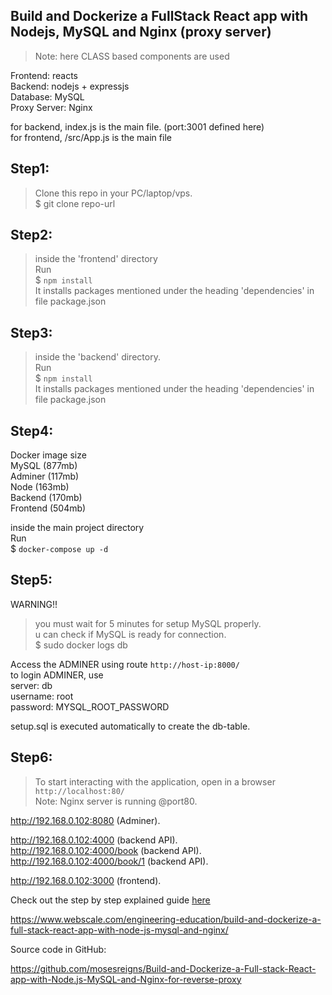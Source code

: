 ## Build and Dockerize a FullStack React app with Nodejs, MySQL and Nginx (proxy server)


> Note: here CLASS based components are used


Frontend: reacts     
Backend: nodejs + expressjs    
Database: MySQL    
Proxy Server: Nginx      
    
for backend, index.js is the main file. (port:3001 defined here)   
for frontend, /src/App.js is the main file    
     
## Step1:
> Clone this repo in your PC/laptop/vps.   
$ git clone repo-url

## Step2:
> inside the 'frontend' directory    
Run   
$ `npm install`   
It installs packages mentioned under the heading 'dependencies' in file package.json

## Step3:
> inside the 'backend' directory.  
Run   
$ `npm install`   
It installs packages mentioned under the heading 'dependencies' in file package.json

## Step4:   
    
Docker image size   
MySQL (877mb)    
Adminer (117mb)     
Node (163mb)     
Backend (170mb)   
Frontend (504mb)     
       
inside the main project directory  
Run   
$ `docker-compose up -d`   


## Step5:

WARNING!!    
> you must wait for 5 minutes for setup MySQL properly.   
> u can check if MySQL is ready for connection.   
> $ sudo docker logs db   

Access the ADMINER using route    `http://host-ip:8000/`    
to login ADMINER, use    
server: db   
username: root   
password: MYSQL_ROOT_PASSWORD    

setup.sql is executed automatically to create the db-table.      
        
      
## Step6:
> To start interacting with the application, open in a browser     
`http://localhost:80/`    
Note: Nginx server is running @port80.



http://192.168.0.102:8080 (Adminer).    

http://192.168.0.102:4000 (backend API).    
http://192.168.0.102:4000/book (backend API).     
http://192.168.0.102:4000/book/1 (backend API).    
    
http://192.168.0.102:3000 (frontend).   
    
Check out the step by step explained guide [here](https://www.webscale.com/engineering-education/build-and-dockerize-a-full-stack-react-app-with-nodejs-and-nginx/)


https://www.webscale.com/engineering-education/build-and-dockerize-a-full-stack-react-app-with-node-js-mysql-and-nginx/

Source code in GitHub:

https://github.com/mosesreigns/Build-and-Dockerize-a-Full-stack-React-app-with-Node.js-MySQL-and-Nginx-for-reverse-proxy


